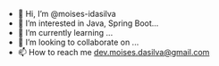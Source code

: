 - 👋 Hi, I’m @moises-idasilva
- 👀 I’m interested in Java, Spring Boot...
- 🌱 I’m currently learning ...
- 💞️ I’m looking to collaborate on ...
- 📫 How to reach me dev.moises.dasilva@gmail.com

<!---
moises-idasilva/moises-idasilva is a ✨ special ✨ repository because its `README.md` (this file) appears on your GitHub profile.
You can click the Preview link to take a look at your changes.
--->
